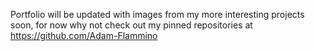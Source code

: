 Portfolio will be updated with images from my more interesting projects soon, for now why not check out my pinned repositories at https://github.com/Adam-Flammino
